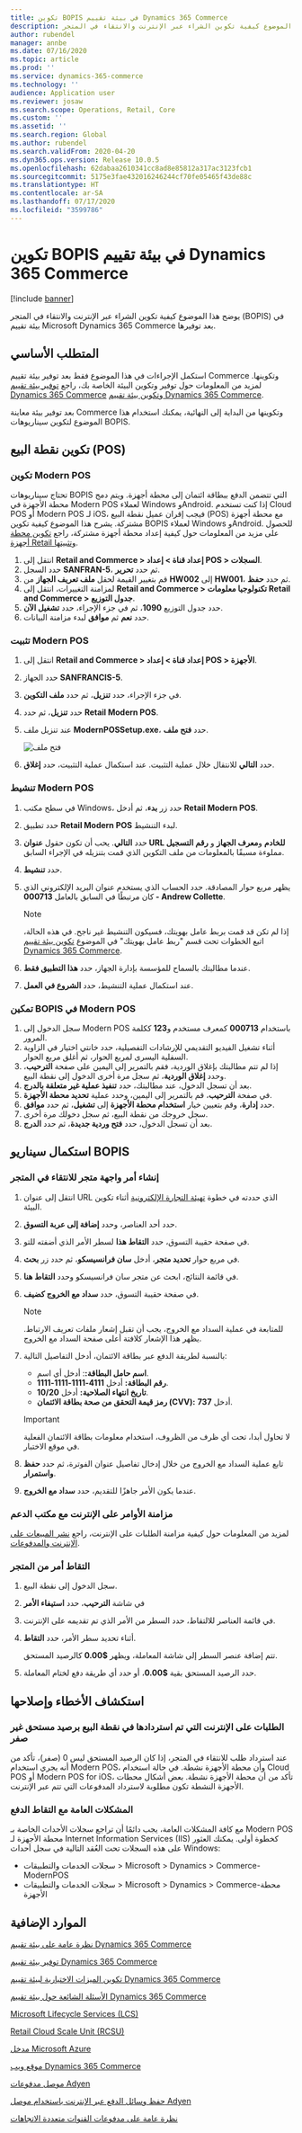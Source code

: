 ```yaml
---
title: تكوين BOPIS في بيئة تقييم Dynamics 365 Commerce
description: يوضح هذا الموضوع كيفية تكوين الشراء عبر الإنترنت والانتقاء في المتجر (BOPIS) في بيئة تقييم Microsoft Dynamics 365 Commerce بعد توفيرها.
author: rubendel
manager: annbe
ms.date: 07/16/2020
ms.topic: article
ms.prod: ''
ms.service: dynamics-365-commerce
ms.technology: ''
audience: Application user
ms.reviewer: josaw
ms.search.scope: Operations, Retail, Core
ms.custom: ''
ms.assetid: ''
ms.search.region: Global
ms.author: rubendel
ms.search.validFrom: 2020-04-20
ms.dyn365.ops.version: Release 10.0.5
ms.openlocfilehash: 62dabaa2610341cc8ad8e85812a317ac3123fcb1
ms.sourcegitcommit: 5175e3fae432016246244cf70fe05465f43de88c
ms.translationtype: HT
ms.contentlocale: ar-SA
ms.lasthandoff: 07/17/2020
ms.locfileid: "3599786"
---
```

# <a name="configure-bopis-in-a-dynamics-365-commerce-evaluation-environment"></a>تكوين BOPIS في بيئة تقييم Dynamics 365 Commerce

[!include [banner](includes/banner.md)]

يوضح هذا الموضوع كيفية تكوين الشراء عبر الإنترنت والانتقاء في المتجر (BOPIS) في بيئة تقييم Microsoft Dynamics 365 Commerce بعد توفيرها.

## <a name="prerequisite"></a>المتطلب الأساسي

استكمل الإجراءات في هذا الموضوع فقط بعد توفير بيئة تقييم Commerce وتكوينها. لمزيد من المعلومات حول توفير وتكوين البيئة الخاصة بك، راجع [توفير بيئة تقييم Dynamics 365 Commerce](provisioning-guide.md) و[تكوين بيئة تقييم Dynamics 365 Commerce](https://docs.microsoft.com/dynamics365/commerce/cpe-post-provisioning).

بعد توفير بيئة معاينة Commerce وتكوينها من البداية إلى النهائية، يمكنك استخدام هذا الموضوع لتكوين سيناريوهات BOPIS.

## <a name="configure-the-pos"></a>تكوين نقطة البيع (POS)

### <a name="configure-modern-pos"></a>تكوين Modern POS

تحتاج سيناريوهات BOPIS التي تتضمن الدفع ببطاقة ائتمان إلى محطة أجهزة. ويتم دمج محطة الأجهزة في Modern POS لعملاء Windows وAndroid. إذا كنت تستخدم Cloud POS أو Modern POS لـ iOS، فيجب إقران عميل نقطة البيع (POS) مع محطة أجهزة مشتركة. يشرح هذا الموضوع كيفية تكوين BOPIS لعملاء Windows وAndroid. للحصول على مزيد من المعلومات حول كيفية إعداد محطة أجهزة مشتركة، راجع [تكوين محطة أجهزة Retail وتثبيتها](https://docs.microsoft.com/dynamics365/commerce/retail-hardware-station-configuration-installation).

1. انتقل إلى **Retail and Commerce \> إعداد قناة \> إعداد POS \> السجلات**.
2. حدد السجل **SANFRAN-5**، ثم حدد **تحرير**.
3. قم بتغيير القيمة لحقل **ملف تعريف الجهاز** من **HW002** إلى **HW001**، ثم حدد **حفظ**.
4. لمزامنة التغييرات، انتقل إلى **Retail and Commerce \> تكنولوجيا معلومات Retail and Commerce \> جدول التوزيع**.
5. حدد جدول التوزيع **1090**، ثم في جزء الإجراء، حدد **تشغيل الآن**.
6. حدد **نعم** ثم **موافق** لبدء مزامنة البيانات. 

### <a name="install-modern-pos"></a>تثبيت Modern POS

1. انتقل إلى **Retail and Commerce \> إعداد قناة \> إعداد POS \> الأجهزة**.
2. حدد الجهاز **SANFRANCIS-5**.
3. في جزء الإجراء، حدد **تنزيل**، ثم حدد **ملف التكوين**.
4. حدد **تنزيل**، ثم حدد **Retail Modern POS**. 
5. عند تنزيل ملف **ModernPOSSetup.exe**، حدد **فتح ملف**.

    ![فتح ملف](./dev-itpro/media/PAYMENTS/openfile.png)

6. حدد **التالي** للانتقال خلال عملية التثبيت. عند استكمال عملية التثبيت، حدد **إغلاق**.

### <a name="activate-modern-pos"></a>تنشيط Modern POS

1. في سطح مكتب Windows، حدد زر **بدء**، ثم أدخل **Retail Modern POS**.
2. حدد تطبيق **Retail Modern POS** لبدء التنشيط.
3. حدد **التالي**. يحب أن تكون حقول **عنوان URL للخادم** و**معرف الجهاز** و **رقم التسجيل** مملوءة مسبقًا بالمعلومات من ملف التكوين الذي قمت بتنزيله في الإجراء السابق.
4. حدد **تنشيط**.
5. يظهر مربع حوار المصادقة. حدد الحساب الذي يستخدم عنوان البريد الإلكتروني الذي كان مرتبطًا في السابق بالعامل **000713 - Andrew Collette**.

    > [!NOTE]
    > إذا لم تكن قد قمت بربط عامل بهويتك، فسيكون التنشيط غير ناجح. في هذه الحالة، اتبع الخطوات تحت قسم "ربط عامل بهويتك" في الموضوع [تكوين بيئة تقييم Dynamics 365 Commerce](cpe-post-provisioning.md#associate-a-worker-with-your-identity).
    
6. عندما مطالبتك بالسماح للمؤسسة بإدارة الجهاز، حدد **هذا التطبيق فقط**.
7. عند استكمال عملية التنشيط، حدد **الشروع في العمل**.

### <a name="enable-bopis-in-modern-pos"></a>تمكين BOPIS في Modern POS

1. سجل الدخول إلى Modern POS باستخدام **000713** كمعرف مستخدم و**123** ككلمة المرور.
2. أثناء تشغيل الفيديو التقديمي للإرشادات التفصيلية، حدد خانتي اختيار في الزاوية السفلية اليسرى لمربع الحوار، ثم أغلق مربع الحوار.
3. إذا لم تتم مطالبتك بإغلاق الوردية، فقم بالتمرير إلى اليمين على صفحة **الترحيب**، وحدد **إغلاق الوردية**، ثم سجل مرة أخرى الدخول إلى نقطة البيع.
4. بعد أن تسجل الدخول، عند مطالبتك، حدد **تنفيذ عملية غير متعلقة بالدرج**.
5. في صفحة **الترحيب**، قم بالتمرير إلى اليمين، وحدد عملية **تحديد محطة الأجهزة**.
6. حدد **إدارة**، وقم بتعيين خيار **استخدام محطة الأجهزة** إلى **تشغيل**، ثم حدد **موافق**.
7. سجل خروجك من نقطة البيع، ثم سجل دخولك مرة أخرى.
8. بعد أن تسجل الدخول، حدد **فتح وردية جديدة**، ثم حدد **الدرج**.

## <a name="complete-a-bopis-scenario"></a>استكمال سيناريو BOPIS

### <a name="create-a-storefront-order-for-in-store-pickup"></a>إنشاء أمر واجهة متجر للانتقاء في المتجر

1. انتقل إلى عنوان URL الذي حددته في خطوة [تهيئة التجارة الإلكترونية](https://docs.microsoft.com/dynamics365/commerce/provisioning-guide#initialize-e-commerce) أثناء تكوين البيئة.
2. حدد أحد العناصر، وحدد **إضافة إلى عربة التسوق**.
3. في صفحة حقيبة التسوق، حدد **التقاط هذا** لسطر الأمر الذي أضفته للتو.
4. في مربع حوار **تحديد متجر**، أدخل **سان فرانسيسكو**، ثم حدد زر **بحث**.
5. في قائمة النتائج، ابحث عن متجر سان فرانسيسكو وحدد **التقاط هنا**.
6. في صفحة حقيبة التسوق، حدد **سداد مع الخروج كضيف**. 

    > [!NOTE]
    > للمتابعة في عملية السداد مع الخروج، يجب أن تقبل إشعار ملفات تعريف الارتباط. يظهر هذا الإشعار كلافتة أعلى صفحة السداد مع الخروج.

7. بالنسبة لطريقة الدفع عبر بطاقة الائتمان، أدخل التفاصيل التالية:

    - **اسم حامل البطاقة:**: أدخل أي اسم.
    - **رقم البطاقة:** أدخل **4111-1111-1111-1111**.
    - **تاريخ انتهاء الصلاحية:** أدخل **10/20**.
    - **رمز قيمة التحقق من صحة بطاقة الائتمان (CVV):** أدخل **737**.

    > [!IMPORTANT]
    > لا تحاول أبدا، تحت أي ظرف من الظروف، استخدام معلومات بطاقة الائتمان الفعلية في موقع الاختبار.

8. تابع عملية السداد مع الخروج من خلال إدخال تفاصيل عنوان الفوترة، ثم حدد **حفظ واستمرار**.
9. عندما يكون الأمر جاهزًا للتقديم، حدد **سداد مع الخروج**.

### <a name="synchronize-online-orders-to-the-back-office"></a>مزامنة الأوامر على الإنترنت مع مكتب الدعم

لمزيد من المعلومات حول كيفية مزامنة الطلبات على الإنترنت، راجع [نشر المبيعات على الإنترنت والمدفوعات](https://docs.microsoft.com/dynamics365/commerce/tasks/posting-online-sales-payments).

### <a name="pick-up-an-order-in-the-store"></a>التقاط أمر من المتجر

1. سجل الدخول إلى نقطة البيع.
2. في شاشة **الترحيب**، حدد **استيفاء الأمر**
3. في قائمة العناصر للالتقاط، حدد السطر من الأمر الذي تم تقديمه على الإنترنت.
4. أثناء تحديد سطر الأمر، حدد **التقاط**.

    تتم إضافة عنصر السطر إلى شاشة المعاملة، ويظهر **$0.00** كالرصيد المستحق.

5. حدد الرصيد المستحق بقية **$0.00**، أو حدد أي طريقة دفع لختام المعاملة.

## <a name="troubleshooting"></a>استكشاف الأخطاء وإصلاحها

### <a name="online-orders-that-are-retrieved-in-the-pos-have-a-non-zero-balance-due"></a>الطلبات على الإنترنت التي تم استردادها في نقطة البيع برصيد مستحق غير صفر

عند استرداد طلب للانتقاء في المتجر، إذا كان الرصيد المستحق ليس 0 (صفر)، تأكد من أنه يجري استخدام Modern POS، وأن محطة الأجهزة نشطة. في حالة استخدام Cloud POS أو Modern POS for iOS، تأكد من أن محطة الأجهزة نشطة. بعض أشكال محطات الأجهزة النشطة تكون مطلوبة لاسترداد المدفوعات التي تتم عبر الإنترنت.

### <a name="general-issues-with-payment-capture"></a>المشكلات العامة مع التقاط الدفع

مع كافة المشكلات العامة، يجب دائمًا أن تراجع سجلات الأحداث الخاصة بـ Modern POS محطة الأجهزة لـ Internet Information Services (IIS) كخطوة أولى. يمكنك العثور على هذه السجلات تحت العُقد التالية في سجل أحداث Windows:

- سجلات الخدمات والتطبيقات \> Microsoft \> Dynamics \> Commerce-ModernPOS
- سجلات الخدمات والتطبيقات \> Microsoft \> Dynamics \> Commerce-محطة الأجهزة

## <a name="additional-resources"></a>الموارد الإضافية

[نظرة عامة على بيئة تقييم Dynamics 365 Commerce](cpe-overview.md)

[توفير بيئة تقييم Dynamics 365 Commerce](provisioning-guide.md)

[تكوين الميزات الاختيارية لبيئة تقييم Dynamics 365 Commerce](cpe-optional-features.md)

[الأسئلة الشائعة حول بيئة تقييم Dynamics 365 Commerce](cpe-faq.md)

[Microsoft Lifecycle Services (LCS)](https://docs.microsoft.com/dynamics365/unified-operations/dev-itpro/lifecycle-services/lcs-user-guide)

[Retail Cloud Scale Unit (RCSU)](https://docs.microsoft.com/business-applications-release-notes/october18/dynamics365-retail/retail-cloud-scale-unit)

[مدخل Microsoft Azure](https://azure.microsoft.com/features/azure-portal)

[موقع ويب Dynamics 365 Commerce](https://aka.ms/Dynamics365CommerceWebsite)

[موصل مدفوعات Adyen](https://docs.microsoft.com/dynamics365/commerce/dev-itpro/adyen-connector?tabs=8-1-3)

[حفظ وسائل الدفع عبر الإنترنت باستخدام موصل Adyen](https://docs.microsoft.com/dynamics365/commerce/dev-itpro/adyen-connector-listpi)

[نظرة عامة على مدفوعات القنوات متعددة الاتجاهات](https://docs.microsoft.com/dynamics365/commerce/omni-channel-payments)
